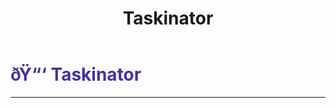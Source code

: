 ﻿---
lang: en-US
title: Taskinator
prev: Shaman
next: Troller
---

# <font color="#4233a2">ðŸ“‘ <b>Taskinator</b></font> <Badge text="Benign" type="tip" vertical="middle"/>
---

